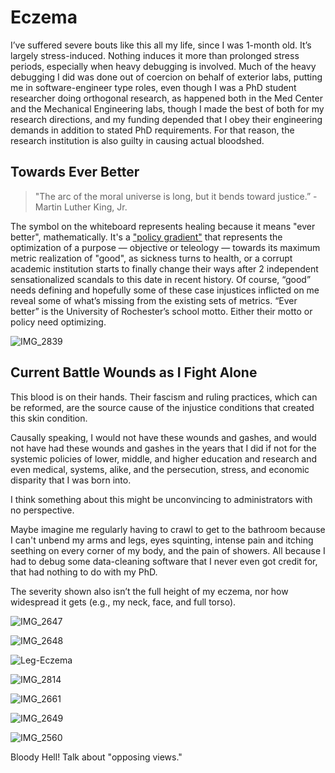# Eczema

I’ve suffered severe bouts like this all my life, since I was 1-month old. It’s largely stress-induced. Nothing induces it more than prolonged stress periods, especially when heavy debugging is involved. Much of the heavy debugging I did was done out of coercion on behalf of exterior labs, putting me in software-engineer type roles, even though I was a PhD student researcher doing orthogonal research, as happened both in the Med Center and the Mechanical Engineering labs, though I made the best of both for my research directions, and my funding depended that I obey their engineering demands in addition to stated PhD requirements. For that reason, the research institution is also guilty in causing actual bloodshed.

## Towards Ever Better

> "The arc of the moral universe is long, but it bends toward justice.” - Martin Luther King, Jr.

The symbol on the whiteboard represents healing because it means "ever better", mathematically. It's a ["policy gradient"](http://www.scholarpedia.org/article/Policy_gradient_methods) that represents the optimization of a purpose — objective or teleology — towards its maximum metric realization of "good", as sickness turns to health, or a corrupt academic institution starts to finally change their ways after 2 independent sensationalized scandals to this date in recent history. Of course, “good” needs defining and hopefully some of these case injustices inflicted on me reveal some of what’s missing from the existing sets of metrics. “Ever better” is the University of Rochester’s school motto. Either their motto or policy need optimizing.

![IMG_2839](https://github.com/slerman12/BrokenWisdoms/assets/9126603/167a5106-17a8-4c09-a3aa-1b40604c453c)

## Current Battle Wounds as I Fight Alone

This blood is on their hands. Their fascism and ruling practices, which can be reformed, are the source cause of the injustice conditions that created this skin condition.

Causally speaking, I would not have these wounds and gashes, and would not have had these wounds and gashes in the years that I did if not for the systemic policies of lower, middle, and higher education and research and even medical, systems, alike, and the persecution, stress, and economic disparity that I was born into.

I think something about this might be unconvincing to administrators with no perspective.

Maybe imagine me regularly having to crawl to get to the bathroom because I can't unbend my arms and legs, eyes squinting, intense pain and itching seething on every corner of my body, and the pain of showers. All because I had to debug some data-cleaning software that I never even got credit for, that had nothing to do with my PhD.

The severity shown also isn’t the full height of my eczema, nor how widespread it gets (e.g., my neck, face, and full torso).

![IMG_2647](https://github.com/slerman12/BrokenWisdoms/assets/9126603/a5626beb-b0fd-4862-ae9f-0b03be56e79f)

![IMG_2648](https://github.com/slerman12/BrokenWisdoms/assets/9126603/1112f270-57d2-434d-b4bb-9ed3bf1e9520)

![Leg-Eczema](https://github.com/animal-tree/BrokenWisdoms/assets/142250284/74015537-382e-4686-b751-eaedb1859d52)

![IMG_2814](https://github.com/slerman12/BrokenWisdoms/assets/9126603/afab7e71-a60c-42a8-a884-f8c54d6134c9)


![IMG_2661](https://github.com/animal-tree/BrokenWisdoms/assets/142250284/8580ed2a-260a-40be-804b-446230fab5ab)

![IMG_2649](https://github.com/slerman12/BrokenWisdoms/assets/9126603/40fdd37e-76e2-4087-823c-35cacd911f69)

![IMG_2560](https://github.com/slerman12/BrokenWisdoms/assets/9126603/adebf6c9-20a4-4895-be8f-088ff61a60c1)

Bloody Hell! Talk about "opposing views." 

